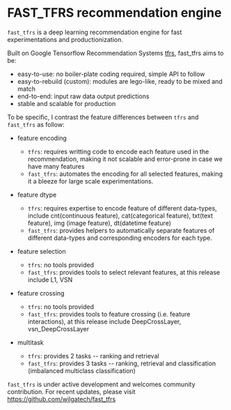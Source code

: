 

# FAST_TFRS recommendation engine

`fast_tfrs` is a deep learning recommendation engine for fast experimentations and productionization.

Built on Google Tensorflow Recommendation Systems [tfrs](https://www.tensorflow.org/recommenders), fast_tfrs aims to be:

- easy-to-use: no boiler-plate coding required, simple API to follow
- easy-to-rebuild (custom): modules are lego-like, ready to be mixed and match
- end-to-end: input raw data output predictions
- stable and scalable for production

To be specific, I contrast the feature differences between `tfrs` and `fast_tfrs` as follow:

- feature encoding
  - `tfrs`: requires writting code to encode each feature used in the recommendation, making it not scalable and error-prone in case we have many features
  - `fast_tfrs`: automates the encoding for all selected features, making it a bleeze for large scale experimentations.

- feature dtype
  - `tfrs`: requires expertise to encode feature of different data-types, include cnt(continuous feature), cat(categorical feature), txt(text feature), img (image feature), dt(datetime feature)
  - `fast_tfrs`: provides helpers to automatically separate features of different data-types and corresponding encoders for each type.

- feature selection
  - `tfrs`: no tools provided
  - `fast_tfrs`: provides tools to select relevant features, at this release include L1, VSN

- feature crossing
  - `tfrs`: no tools provided
  - `fast_tfrs`: provides tools to feature crossing (i.e. feature interactions), at this release include DeepCrossLayer, vsn_DeepCrossLayer

- multitask
  - `tfrs`: provides 2 tasks -- ranking and retrieval
  - `fast_tfrs`: provides 3 tasks -- ranking, retrieval and classification (imbalanced multiclass classification)

`fast_tfrs` is under active development and welcomes community contribution. For recent updates, please visit https://github.com/wjlgatech/fast_tfrs
